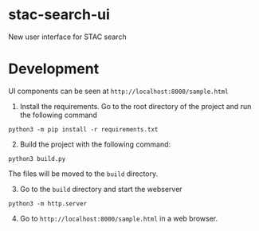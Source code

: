 # stac-search-ui
New user interface for STAC search




# Development

UI components can be seen at `http://localhost:8000/sample.html`

1. Install the requirements.
Go to the root directory of the project and run the following command

```
python3 -m pip install -r requirements.txt
```

2. Build the project with the following command:

```
python3 build.py
```
The files will be moved to the `build` directory.


3.  Go to the `build` directory and start the webserver

```
python3 -m http.server
```

4.  Go to `http://localhost:8000/sample.html` in a web browser.


